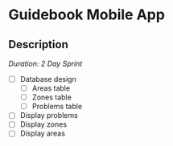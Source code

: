 # Guidebook Mobile App



<!-- Description -->
## Description

_Duration: 2 Day Sprint_

- [ ] Database design
    - [ ] Areas table
    - [ ] Zones table
    - [ ] Problems table
- [ ] Display problems
- [ ] Display zones
- [ ] Display areas